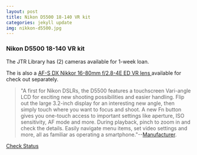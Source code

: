 ```yaml
---
layout: post
title: Nikon D5500 18-140 VR kit
categories: jekyll update
img: nikkon-d5500.jpg
---
```

### Nikon D5500 18-140 VR kit 
The JTR Library has (2) cameras available for 1-week loan. 

The is also a <a href="https://vufind.carli.illinois.edu/vf-dpu/Record/dpu_1255404" target="_blank" class="btn btn-success">AF-S DX Nikkor 16-80mm f/2.8-4E ED VR lens </a> available for check out separately. 

>"A first for Nikon DSLRs, the D5500 features a touchscreen Vari-angle LCD for exciting new shooting possibilities and easier handling. Flip out the large 3.2-inch display for an interesting new angle, then simply touch where you want to focus and shoot. A new Fn button gives you one-touch access to important settings like aperture, ISO sensitivity, AF mode and more. During playback, pinch to zoom in and check the details. Easily navigate menu items, set video settings and more, all as familiar as operating a smartphone."--[Manufacturer](https://www.nikonusa.com/en/nikon-products/product/dslr-cameras/d5500.html).


<a href="https://vufind.carli.illinois.edu/vf-dpu/Record/dpu_1255136" class="btn btn-primary btn-lg">Check Status</a>

